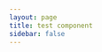 ```yaml
---
layout: page
title: test component
sidebar: false
---
```


<Test/>

<script setup>
    import Test from './components/Test.vue'
</script>

